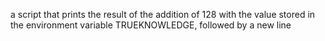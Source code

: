 a script that prints the result of the addition of 128 with the value stored in the environment variable TRUEKNOWLEDGE, followed by a new line
